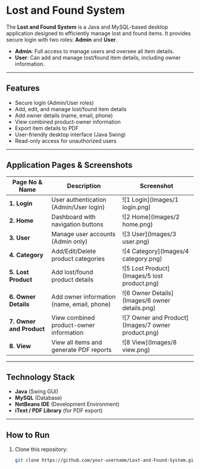 # Lost and Found System

The **Lost and Found System** is a Java and MySQL-based desktop application designed to efficiently manage lost and found items. It provides secure login with two roles: **Admin** and **User**.

- **Admin**: Full access to manage users and oversee all item details.  
- **User**: Can add and manage lost/found item details, including owner information.

---

## Features
- Secure login (Admin/User roles)
- Add, edit, and manage lost/found item details
- Add owner details (name, email, phone)
- View combined product-owner information
- Export item details to PDF
- User-friendly desktop interface (Java Swing)
- Read-only access for unauthorized users

---

## Application Pages & Screenshots

| Page No & Name | Description | Screenshot |
|----------------|------------|------------|
| **1. Login** | User authentication (Admin/User login) | ![1 Login](Images/1 login.png) |
| **2. Home** | Dashboard with navigation buttons | ![2 Home](Images/2 home.png) |
| **3. User** | Manage user accounts (Admin only) | ![3 User](Images/3 user.png) |
| **4. Category** | Add/Edit/Delete product categories | ![4 Category](Images/4 category.png) |
| **5. Lost Product** | Add lost/found product details | ![5 Lost Product](Images/5 lost product.png) |
| **6. Owner Details** | Add owner information (name, email, phone) | ![6 Owner Details](Images/6 owner details.png) |
| **7. Owner and Product** | View combined product-owner information | ![7 Owner and Product](Images/7 owner product.png) |
| **8. View** | View all items and generate PDF reports | ![8 View](Images/8 view.png) |
---

## Technology Stack
- **Java** (Swing GUI)
- **MySQL** (Database)
- **NetBeans IDE** (Development Environment)
- **iText / PDF Library** (for PDF export)

---

## How to Run
1. Clone this repository:
   ```bash
   git clone https://github.com/your-username/Lost-and-Found-System.git
